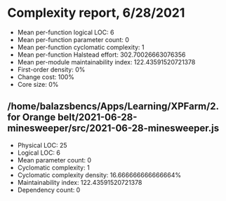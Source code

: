 # Complexity report, 6/28/2021

* Mean per-function logical LOC: 6
* Mean per-function parameter count: 0
* Mean per-function cyclomatic complexity: 1
* Mean per-function Halstead effort: 302.70026663076356
* Mean per-module maintainability index: 122.43591520721378
* First-order density: 0%
* Change cost: 100%
* Core size: 0%

## /home/balazsbencs/Apps/Learning/XPFarm/2. for Orange belt/2021-06-28-minesweeper/src/2021-06-28-minesweeper.js

* Physical LOC: 25
* Logical LOC: 6
* Mean parameter count: 0
* Cyclomatic complexity: 1
* Cyclomatic complexity density: 16.666666666666664%
* Maintainability index: 122.43591520721378
* Dependency count: 0

